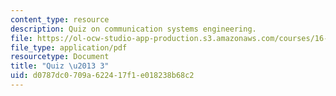 ```yaml
---
content_type: resource
description: Quiz on communication systems engineering.
file: https://ol-ocw-studio-app-production.s3.amazonaws.com/courses/16-36-communication-systems-engineering-spring-2009/d0787dc0709a622417f1e018238b68c2_MIT16_36s09_quiz03.pdf
file_type: application/pdf
resourcetype: Document
title: "Quiz \u2013 3"
uid: d0787dc0-709a-6224-17f1-e018238b68c2
---
```

